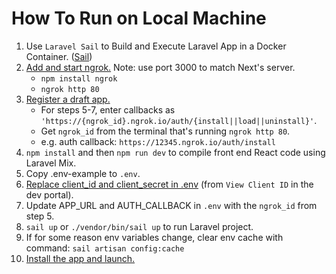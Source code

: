 # How To Run on Local Machine

1. Use `Laravel Sail` to Build and Execute Laravel App in a Docker Container. ([Sail](https://laravel.com/docs/8.x/sail))
2. [Add and start ngrok.](https://www.npmjs.com/package/ngrok#usage) Note: use port 3000 to match Next's server.
    - `npm install ngrok`
    - `ngrok http 80`
3. [Register a draft app.](https://developer.bigcommerce.com/api-docs/apps/quick-start#register-a-draft-app)
    - For steps 5-7, enter callbacks as `'https://{ngrok_id}.ngrok.io/auth/{install||load||uninstall}'`.
    - Get `ngrok_id` from the terminal that's running `ngrok http 80`.
    - e.g. auth callback: `https://12345.ngrok.io/auth/install`
4. `npm install` and then `npm run dev` to compile front end React code using Laravel Mix.
5. Copy .env-example to `.env`.
6. [Replace client_id and client_secret in .env](https://devtools.bigcommerce.com/my/apps) (from `View Client ID` in the dev portal).
7. Update APP_URL and AUTH_CALLBACK in `.env` with the `ngrok_id` from step 5.
8. `sail up` or `./vendor/bin/sail up` to run Laravel project.
9. If for some reason env variables change, clear env cache with command: `sail artisan config:cache`
10. [Install the app and launch.](https://developer.bigcommerce.com/api-docs/apps/quick-start#install-the-app)
